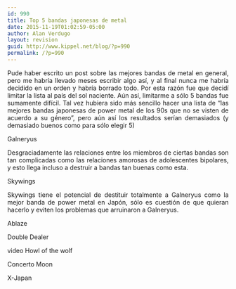 ```yaml
---
id: 990
title: Top 5 bandas japonesas de metal
date: 2015-11-19T01:02:59-05:00
author: Alan Verdugo
layout: revision
guid: http://www.kippel.net/blog/?p=990
permalink: /?p=990
---
```

<p style="text-align: justify;">
  Pude haber escrito un post sobre las mejores bandas de metal en general, pero me habría llevado meses escribir algo así, y al final nunca me habría decidido en un orden y habría borrado todo. Por esta razón fue que decidí limitar la lista al país del sol naciente. Aún así, limitarme a sólo 5 bandas fue sumamente difícil. Tal vez hubiera sido más sencillo hacer una lista de &#8220;las mejores bandas japonesas de power metal de los 90s que no se visten de acuerdo a su género&#8221;, pero aún así los resultados serían demasiados (y demasiado buenos como para sólo elegir 5)
</p>

<p style="text-align: justify;">
  <p style="text-align: justify;">
    Galneryus
  </p>
  
  <p style="text-align: justify;">
    Desgraciadamente las relaciones entre los miembros de ciertas bandas son tan complicadas como las relaciones amorosas de adolescentes bipolares, y esto llega incluso a destruir a bandas tan buenas como esta.
  </p>
  
  <p style="text-align: justify;">
    Skywings
  </p>
  
  <p style="text-align: justify;">
    Skywings tiene el potencial de destituir totalmente a Galneryus como la mejor banda de power metal en Japón, sólo es cuestión de que quieran hacerlo y eviten los problemas que arruinaron a Galneryus.
  </p>
  
  <p style="text-align: justify;">
    Ablaze
  </p>
  
  <p style="text-align: justify;">
    Double Dealer
  </p>
  
  <p style="text-align: justify;">
    video Howl of the wolf
  </p>
  
  <p style="text-align: justify;">
    Concerto Moon
  </p>
  
  <p style="text-align: justify;">
    X-Japan
  </p>